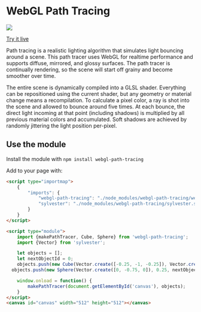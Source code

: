 # WebGL Path Tracing

![](https://webgl-path-tracing.steren.fr/image.png)

[Try it live](https://webgl-path-tracing.steren.fr)

Path tracing is a realistic lighting algorithm that simulates light bouncing around a scene. This path tracer uses WebGL for realtime performance and supports diffuse, mirrored, and glossy surfaces. The path tracer is continually rendering, so the scene will start off grainy and become smoother over time.

The entire scene is dynamically compiled into a GLSL shader. Everything can be repositioned using the current shader, but any geometry or material change means a recompilation. To calculate a pixel color, a ray is shot into the scene and allowed to bounce around five times. At each bounce, the direct light incoming at that point (including shadows) is multiplied by all previous material colors and accumulated. Soft shadows are achieved by randomly jittering the light position per-pixel.

## Use the module

Install the module with `npm install webgl-path-tracing`

Add to your page with:

```html
<script type="importmap">
	{
		"imports": {
			"webgl-path-tracing": "./node_modules/webgl-path-tracing/webgl-path-tracing.js",
			"sylvester": "./node_modules/webgl-path-tracing/sylvester.src.js"
		}
	}
</script>

<script type="module">
	import {makePathTracer, Cube, Sphere} from 'webgl-path-tracing';
	import {Vector} from 'sylvester';

	let objects = [];
	let nextObjectId = 0;
	objects.push(new Cube(Vector.create([-0.25, -1, -0.25]), Vector.create([0.25, -0.75, 0.25]), nextObjectId++));
  objects.push(new Sphere(Vector.create([0, -0.75, 0]), 0.25, nextObjectId++)); 

	window.onload = function() {
		makePathTracer(document.getElementById('canvas'), objects);
	}
</script>
<canvas id="canvas" width="512" height="512"></canvas>
```
